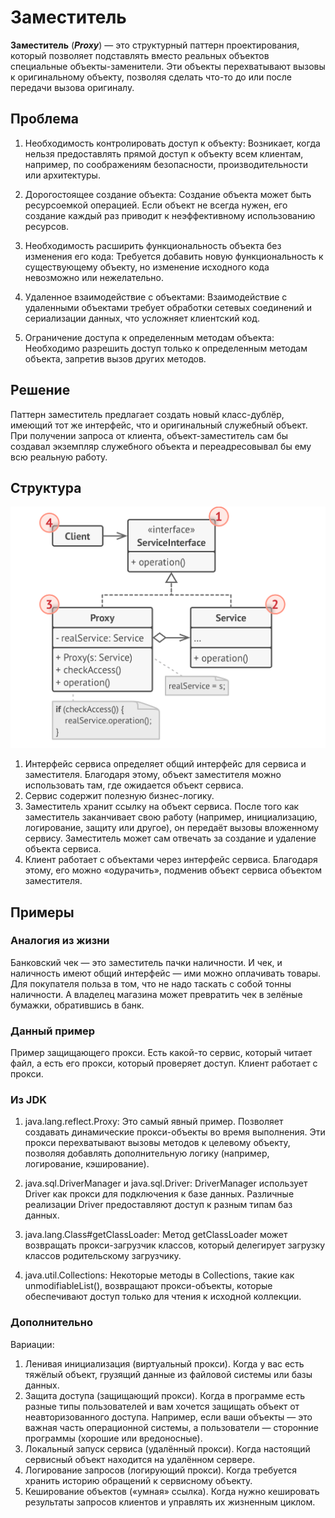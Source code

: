 # Заместитель
**Заместитель** (***Proxy***) — это структурный паттерн проектирования, который позволяет подставлять вместо реальных 
объектов специальные объекты-заменители. Эти объекты перехватывают вызовы к оригинальному объекту, позволяя сделать 
что-то до или после передачи вызова оригиналу.

## Проблема
1) Необходимость контролировать доступ к объекту: Возникает, когда нельзя предоставлять прямой доступ к объекту всем 
клиентам, например, по соображениям безопасности, производительности или архитектуры.

2) Дорогостоящее создание объекта: Создание объекта может быть ресурсоемкой операцией. Если объект не всегда нужен, его 
создание каждый раз приводит к неэффективному использованию ресурсов.

3) Необходимость расширить функциональность объекта без изменения его кода: Требуется добавить новую функциональность к 
существующему объекту, но изменение исходного кода невозможно или нежелательно.

4) Удаленное взаимодействие с объектами: Взаимодействие с удаленными объектами требует обработки сетевых соединений и 
сериализации данных, что усложняет клиентский код.

5) Ограничение доступа к определенным методам объекта: Необходимо разрешить доступ только к определенным методам объекта, 
запретив вызов других методов.

## Решение
Паттерн заместитель предлагает создать новый класс-дублёр, имеющий тот же интерфейс, что и оригинальный служебный
объект. При получении запроса от клиента, объект-заместитель сам бы создавал экземпляр служебного объекта и
переадресовывал бы ему всю реальную работу.

## Структура
![Структура](Structure.png)

1) Интерфейс сервиса определяет общий интерфейс для cервиса и заместителя. Благодаря этому, объект заместителя можно 
использовать там, где ожидается объект сервиса. 
2) Сервис содержит полезную бизнес-логику. 
3) Заместитель хранит ссылку на объект сервиса. После того
   как заместитель заканчивает свою работу (например,
   инициализацию, логирование, защиту или другое), он
   передаёт вызовы вложенному сервису.
   Заместитель может сам отвечать за создание и удаление
   объекта сервиса. 
4) Клиент работает с объектами через интерфейс сервиса.
   Благодаря этому, его можно «одурачить», подменив объект
   сервиса объектом заместителя.

## Примеры
### Аналогия из жизни
Банковский чек — это заместитель пачки наличности. И чек, и наличность имеют общий интерфейс — ими можно оплачивать
товары. Для покупателя польза в том, что не надо таскать с собой тонны наличности. А владелец магазина может превратить
чек в зелёные бумажки, обратившись в банк.

### Данный пример
Пример защищающего прокси. Есть какой-то сервис, который читает файл, а есть его прокси, который проверяет доступ.
Клиент работает с прокси.

### Из JDK
1) java.lang.reflect.Proxy: Это самый явный пример. Позволяет создавать динамические прокси-объекты во время выполнения.
Эти прокси перехватывают вызовы методов к целевому объекту, позволяя добавлять дополнительную логику (например, 
логирование, кэширование).

2) java.sql.DriverManager и java.sql.Driver: DriverManager использует Driver как прокси для подключения к базе данных. 
Различные реализации Driver предоставляют доступ к разным типам баз данных.

3) java.lang.Class#getClassLoader: Метод getClassLoader может возвращать прокси-загрузчик классов, который делегирует 
загрузку классов родительскому загрузчику.

4) java.util.Collections: Некоторые методы в Collections, такие как unmodifiableList(), возвращают прокси-объекты, которые 
обеспечивают доступ только для чтения к исходной коллекции.

### Дополнительно
Вариации:
1) Ленивая инициализация (виртуальный прокси). Когда у вас есть тяжёлый объект, грузящий данные из файловой системы или 
базы данных.
2) Защита доступа (защищающий прокси). Когда в программе есть разные типы пользователей и вам хочется защищать объект от
неавторизованного доступа. Например, если ваши объекты — это важная часть операционной системы, а пользователи — 
сторонние программы (хорошие или вредоносные).
3) Локальный запуск сервиса (удалённый прокси). Когда настоящий сервисный объект находится на удалённом сервере.
4) Логирование запросов (логирующий прокси). Когда требуется хранить историю обращений к сервисному объекту.
5) Кеширование объектов («умная» ссылка). Когда нужно кешировать результаты запросов клиентов и управлять их жизненным 
циклом.